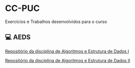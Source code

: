 # CC-PUC
Exercícios e Trabalhos desenvolvidos para o curso

## 💻 AEDS 
[Repositório da disciplina de Algoritmos e Estrutura de Dados I](AEDS1)


[Repositório da disciplina de Algoritmos e Estrutura de Dados II](AEDS2)
